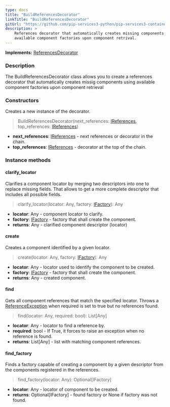 ```yaml
---
type: docs
title: "BuildReferencesDecorator"
linkTitle: "BuildReferencesDecorator"
gitUrl: "https://github.com/pip-services3-python/pip-services3-container-python"
description: >
    References decorator that automatically creates missing components using
    available component factories upon component retrival.
---
```


**Implements:** [ReferencesDecorator](../references_decorator)

### Description

The BuildReferencesDecorator class allows you to create a references decorator that automatically creates missig components using available component factories upon component retrieval

### Constructors
Creates a new instance of the decorator.

> BuildReferencesDecorator(next_references: [IReferences](../../../commons/refer/ireferences), top_references: [IReferences](../../../commons/refer/ireferences))

- **next_references**: [IReferences](../../../commons/refer/ireferences) - next references or decorator in the chain.
- **top_references**: [IReferences](../../../commons/refer/ireferences) - decorator at the top of the chain.

### Instance methods

#### clarify_locator
Clarifies a component locator by merging two descriptors into one to replace missing fields.
That allows to get a more complete descriptor that includes all possible fields.

> clarify_locator(locator: Any, factory: [IFactory](../../../components/build/ifactory)): Any
- **locator**: Any - component locator to clarify.
- **factory**: [IFactory](../../../components/build/ifactory) - factory that shall create the component.
- **returns**: Any - clarified component descriptor (locator)

#### create
Creates a component identified by a given locator.

> create(locator: Any, factory: [IFactory](../../../components/build/ifactory)): Any
- **locator**: Any - locator used to identify the component to be created.
- **factory**: [IFactory](../../../components/build/ifactory) - factory that shall create the component.
- **returns**: Any - created component.

#### find
Gets all component references that match the specified locator.
Throws a [ReferenceException](../../../commons/refer/reference_exception) when required is set to true but no references found.

> find(locator: Any, required: bool): List[Any]
- **locator**: Any - locator to find a reference by.
- **required**: bool - If True, it forces to raise an exception when no reference is found.
- **returns**: List[Any] - list with matching component references.


#### find_factory
Finds a factory capable of creating a component by a given descriptor
from the components registered in the references.

> find_factory(locator: Any): Optional[IFactory]
- **locator**: Any - locator of component to be created.
- **returns**: Optional[IFactory] - found factory or None if factory was not found.
